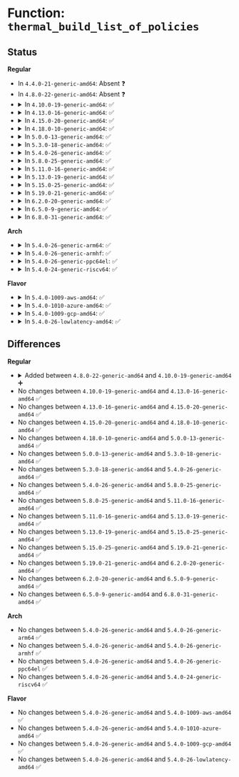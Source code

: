 # Function: <code>thermal_build_list_of_policies</code>

## Status
<b>Regular</b>
<ul>
<li>
In <code>4.4.0-21-generic-amd64</code>: Absent ❓
</li>
<li>
In <code>4.8.0-22-generic-amd64</code>: Absent ❓
</li>
<li>
<details>
<summary>In <code>4.10.0-19-generic-amd64</code>: ✅</summary>

```c
int thermal_build_list_of_policies(char * buf)
```

```json
{
  "name": "thermal_build_list_of_policies",
  "collision_type": "Unique Global",
  "inline_type": "No",
  "funcs": [
    {
      "addr": 18446744071586284080,
      "name": "thermal_build_list_of_policies",
      "external": true,
      "loc": "drivers/thermal/thermal_core.c:229",
      "file": "drivers/thermal/thermal_core.c",
      "inline": "seen, unknown",
      "caller_inline": [],
      "caller_func": [
        "drivers/thermal/thermal_sysfs.c:available_policies_show"
      ]
    }
  ],
  "symbols": [
    {
      "addr": 18446744071586284080,
      "name": "thermal_build_list_of_policies",
      "section": ".text",
      "bind": "STB_GLOBAL",
      "size": 173
    }
  ]
}
```
</details>
</li>
<li>
<details>
<summary>In <code>4.13.0-16-generic-amd64</code>: ✅</summary>

```c
int thermal_build_list_of_policies(char * buf)
```

```json
{
  "name": "thermal_build_list_of_policies",
  "collision_type": "Unique Global",
  "inline_type": "No",
  "funcs": [
    {
      "addr": 18446744071586383072,
      "name": "thermal_build_list_of_policies",
      "external": true,
      "loc": "drivers/thermal/thermal_core.c:230",
      "file": "drivers/thermal/thermal_core.c",
      "inline": "seen, unknown",
      "caller_inline": [],
      "caller_func": [
        "drivers/thermal/thermal_sysfs.c:available_policies_show"
      ]
    }
  ],
  "symbols": [
    {
      "addr": 18446744071586383072,
      "name": "thermal_build_list_of_policies",
      "section": ".text",
      "bind": "STB_GLOBAL",
      "size": 171
    }
  ]
}
```
</details>
</li>
<li>
<details>
<summary>In <code>4.15.0-20-generic-amd64</code>: ✅</summary>

```c
int thermal_build_list_of_policies(char * buf)
```

```json
{
  "name": "thermal_build_list_of_policies",
  "collision_type": "Unique Global",
  "inline_type": "No",
  "funcs": [
    {
      "addr": 18446744071586846032,
      "name": "thermal_build_list_of_policies",
      "external": true,
      "loc": "drivers/thermal/thermal_core.c:230",
      "file": "drivers/thermal/thermal_core.c",
      "inline": "seen, unknown",
      "caller_inline": [],
      "caller_func": [
        "drivers/thermal/thermal_sysfs.c:available_policies_show"
      ]
    }
  ],
  "symbols": [
    {
      "addr": 18446744071586846032,
      "name": "thermal_build_list_of_policies",
      "section": ".text",
      "bind": "STB_GLOBAL",
      "size": 171
    }
  ]
}
```
</details>
</li>
<li>
<details>
<summary>In <code>4.18.0-10-generic-amd64</code>: ✅</summary>

```c
int thermal_build_list_of_policies(char * buf)
```

```json
{
  "name": "thermal_build_list_of_policies",
  "collision_type": "Unique Global",
  "inline_type": "No",
  "funcs": [
    {
      "addr": 18446744071587138272,
      "name": "thermal_build_list_of_policies",
      "external": true,
      "loc": "drivers/thermal/thermal_core.c:227",
      "file": "drivers/thermal/thermal_core.c",
      "inline": "seen, unknown",
      "caller_inline": [],
      "caller_func": [
        "drivers/thermal/thermal_sysfs.c:available_policies_show"
      ]
    }
  ],
  "symbols": [
    {
      "addr": 18446744071587138272,
      "name": "thermal_build_list_of_policies",
      "section": ".text",
      "bind": "STB_GLOBAL",
      "size": 171
    }
  ]
}
```
</details>
</li>
<li>
<details>
<summary>In <code>5.0.0-13-generic-amd64</code>: ✅</summary>

```c
int thermal_build_list_of_policies(char * buf)
```

```json
{
  "name": "thermal_build_list_of_policies",
  "collision_type": "Unique Global",
  "inline_type": "No",
  "funcs": [
    {
      "addr": 18446744071587318160,
      "name": "thermal_build_list_of_policies",
      "external": true,
      "loc": "drivers/thermal/thermal_core.c:227",
      "file": "drivers/thermal/thermal_core.c",
      "inline": "seen, unknown",
      "caller_inline": [],
      "caller_func": [
        "drivers/thermal/thermal_sysfs.c:available_policies_show"
      ]
    }
  ],
  "symbols": [
    {
      "addr": 18446744071587318160,
      "name": "thermal_build_list_of_policies",
      "section": ".text",
      "bind": "STB_GLOBAL",
      "size": 171
    }
  ]
}
```
</details>
</li>
<li>
<details>
<summary>In <code>5.3.0-18-generic-amd64</code>: ✅</summary>

```c
int thermal_build_list_of_policies(char * buf)
```

```json
{
  "name": "thermal_build_list_of_policies",
  "collision_type": "Unique Global",
  "inline_type": "No",
  "funcs": [
    {
      "addr": 18446744071587588720,
      "name": "thermal_build_list_of_policies",
      "external": true,
      "loc": "drivers/thermal/thermal_core.c:227",
      "file": "drivers/thermal/thermal_core.c",
      "inline": "seen, unknown",
      "caller_inline": [],
      "caller_func": [
        "drivers/thermal/thermal_sysfs.c:available_policies_show"
      ]
    }
  ],
  "symbols": [
    {
      "addr": 18446744071587588720,
      "name": "thermal_build_list_of_policies",
      "section": ".text",
      "bind": "STB_GLOBAL",
      "size": 170
    }
  ]
}
```
</details>
</li>
<li>
<details>
<summary>In <code>5.4.0-26-generic-amd64</code>: ✅</summary>

```c
int thermal_build_list_of_policies(char * buf)
```

```json
{
  "name": "thermal_build_list_of_policies",
  "collision_type": "Unique Global",
  "inline_type": "No",
  "funcs": [
    {
      "addr": 18446744071587792064,
      "name": "thermal_build_list_of_policies",
      "external": true,
      "loc": "drivers/thermal/thermal_core.c:227",
      "file": "drivers/thermal/thermal_core.c",
      "inline": "seen, unknown",
      "caller_inline": [],
      "caller_func": [
        "drivers/thermal/thermal_sysfs.c:available_policies_show"
      ]
    }
  ],
  "symbols": [
    {
      "addr": 18446744071587792064,
      "name": "thermal_build_list_of_policies",
      "section": ".text",
      "bind": "STB_GLOBAL",
      "size": 170
    }
  ]
}
```
</details>
</li>
<li>
<details>
<summary>In <code>5.8.0-25-generic-amd64</code>: ✅</summary>

```c
int thermal_build_list_of_policies(char * buf)
```

```json
{
  "name": "thermal_build_list_of_policies",
  "collision_type": "Unique Global",
  "inline_type": "No",
  "funcs": [
    {
      "addr": 18446744071588638448,
      "name": "thermal_build_list_of_policies",
      "external": true,
      "loc": "drivers/thermal/thermal_core.c:221",
      "file": "drivers/thermal/thermal_core.c",
      "inline": "seen, unknown",
      "caller_inline": [],
      "caller_func": [
        "drivers/thermal/thermal_sysfs.c:available_policies_show"
      ]
    }
  ],
  "symbols": [
    {
      "addr": 18446744071588638448,
      "name": "thermal_build_list_of_policies",
      "section": ".text",
      "bind": "STB_GLOBAL",
      "size": 170
    }
  ]
}
```
</details>
</li>
<li>
<details>
<summary>In <code>5.11.0-16-generic-amd64</code>: ✅</summary>

```c
int thermal_build_list_of_policies(char * buf)
```

```json
{
  "name": "thermal_build_list_of_policies",
  "collision_type": "Unique Global",
  "inline_type": "No",
  "funcs": [
    {
      "addr": 18446744071588660880,
      "name": "thermal_build_list_of_policies",
      "external": true,
      "loc": "drivers/thermal/thermal_core.c:223",
      "file": "drivers/thermal/thermal_core.c",
      "inline": "seen, unknown",
      "caller_inline": [],
      "caller_func": [
        "drivers/thermal/thermal_sysfs.c:available_policies_show"
      ]
    }
  ],
  "symbols": [
    {
      "addr": 18446744071588660880,
      "name": "thermal_build_list_of_policies",
      "section": ".text",
      "bind": "STB_GLOBAL",
      "size": 170
    }
  ]
}
```
</details>
</li>
<li>
<details>
<summary>In <code>5.13.0-19-generic-amd64</code>: ✅</summary>

```c
int thermal_build_list_of_policies(char * buf)
```

```json
{
  "name": "thermal_build_list_of_policies",
  "collision_type": "Unique Global",
  "inline_type": "No",
  "funcs": [
    {
      "addr": 18446744071588544176,
      "name": "thermal_build_list_of_policies",
      "external": true,
      "loc": "drivers/thermal/thermal_core.c:223",
      "file": "drivers/thermal/thermal_core.c",
      "inline": "seen, unknown",
      "caller_inline": [],
      "caller_func": [
        "drivers/thermal/thermal_sysfs.c:available_policies_show"
      ]
    }
  ],
  "symbols": [
    {
      "addr": 18446744071588544176,
      "name": "thermal_build_list_of_policies",
      "section": ".text",
      "bind": "STB_GLOBAL",
      "size": 170
    }
  ]
}
```
</details>
</li>
<li>
<details>
<summary>In <code>5.15.0-25-generic-amd64</code>: ✅</summary>

```c
int thermal_build_list_of_policies(char * buf)
```

```json
{
  "name": "thermal_build_list_of_policies",
  "collision_type": "Unique Global",
  "inline_type": "No",
  "funcs": [
    {
      "addr": 18446744071589218256,
      "name": "thermal_build_list_of_policies",
      "external": true,
      "loc": "drivers/thermal/thermal_core.c:221",
      "file": "drivers/thermal/thermal_core.c",
      "inline": "seen, unknown",
      "caller_inline": [],
      "caller_func": [
        "drivers/thermal/thermal_sysfs.c:available_policies_show"
      ]
    }
  ],
  "symbols": [
    {
      "addr": 18446744071589218256,
      "name": "thermal_build_list_of_policies",
      "section": ".text",
      "bind": "STB_GLOBAL",
      "size": 165
    }
  ]
}
```
</details>
</li>
<li>
<details>
<summary>In <code>5.19.0-21-generic-amd64</code>: ✅</summary>

```c
int thermal_build_list_of_policies(char * buf)
```

```json
{
  "name": "thermal_build_list_of_policies",
  "collision_type": "Unique Global",
  "inline_type": "No",
  "funcs": [
    {
      "addr": 18446744071590681008,
      "name": "thermal_build_list_of_policies",
      "external": true,
      "loc": "drivers/thermal/thermal_core.c:221",
      "file": "drivers/thermal/thermal_core.c",
      "inline": "seen, unknown",
      "caller_inline": [],
      "caller_func": [
        "drivers/thermal/thermal_sysfs.c:available_policies_show"
      ]
    }
  ],
  "symbols": [
    {
      "addr": 18446744071590681008,
      "name": "thermal_build_list_of_policies",
      "section": ".text",
      "bind": "STB_GLOBAL",
      "size": 177
    }
  ]
}
```
</details>
</li>
<li>
<details>
<summary>In <code>6.2.0-20-generic-amd64</code>: ✅</summary>

```c
int thermal_build_list_of_policies(char * buf)
```

```json
{
  "name": "thermal_build_list_of_policies",
  "collision_type": "Unique Global",
  "inline_type": "No",
  "funcs": [
    {
      "addr": 18446744071592349904,
      "name": "thermal_build_list_of_policies",
      "external": true,
      "loc": "drivers/thermal/thermal_core.c:224",
      "file": "drivers/thermal/thermal_core.c",
      "inline": "seen, unknown",
      "caller_inline": [],
      "caller_func": [
        "drivers/thermal/thermal_sysfs.c:available_policies_show"
      ]
    }
  ],
  "symbols": [
    {
      "addr": 18446744071592349904,
      "name": "thermal_build_list_of_policies",
      "section": ".text",
      "bind": "STB_GLOBAL",
      "size": 177
    }
  ]
}
```
</details>
</li>
<li>
<details>
<summary>In <code>6.5.0-9-generic-amd64</code>: ✅</summary>

```c
int thermal_build_list_of_policies(char * buf)
```

```json
{
  "name": "thermal_build_list_of_policies",
  "collision_type": "Unique Global",
  "inline_type": "No",
  "funcs": [
    {
      "addr": 18446744071592776544,
      "name": "thermal_build_list_of_policies",
      "external": true,
      "loc": "drivers/thermal/thermal_core.c:224",
      "file": "drivers/thermal/thermal_core.c",
      "inline": "seen, unknown",
      "caller_inline": [],
      "caller_func": [
        "drivers/thermal/thermal_sysfs.c:available_policies_show"
      ]
    }
  ],
  "symbols": [
    {
      "addr": 18446744071592776544,
      "name": "thermal_build_list_of_policies",
      "section": ".text",
      "bind": "STB_GLOBAL",
      "size": 153
    }
  ]
}
```
</details>
</li>
<li>
<details>
<summary>In <code>6.8.0-31-generic-amd64</code>: ✅</summary>

```c
int thermal_build_list_of_policies(char * buf)
```

```json
{
  "name": "thermal_build_list_of_policies",
  "collision_type": "Unique Global",
  "inline_type": "No",
  "funcs": [
    {
      "addr": 18446744071593525408,
      "name": "thermal_build_list_of_policies",
      "external": true,
      "loc": "drivers/thermal/thermal_core.c:219",
      "file": "drivers/thermal/thermal_core.c",
      "inline": "seen, unknown",
      "caller_inline": [],
      "caller_func": [
        "drivers/thermal/thermal_sysfs.c:available_policies_show"
      ]
    }
  ],
  "symbols": [
    {
      "addr": 18446744071593525408,
      "name": "thermal_build_list_of_policies",
      "section": ".text",
      "bind": "STB_GLOBAL",
      "size": 153
    }
  ]
}
```
</details>
</li>
</ul>
<b>Arch</b>
<ul>
<li>
<details>
<summary>In <code>5.4.0-26-generic-arm64</code>: ✅</summary>

```c
int thermal_build_list_of_policies(char * buf)
```

```json
{
  "name": "thermal_build_list_of_policies",
  "collision_type": "Unique Global",
  "inline_type": "No",
  "funcs": [
    {
      "addr": 18446603336500993080,
      "name": "thermal_build_list_of_policies",
      "external": true,
      "loc": "drivers/thermal/thermal_core.c:227",
      "file": "drivers/thermal/thermal_core.c",
      "inline": "seen, unknown",
      "caller_inline": [],
      "caller_func": [
        "drivers/thermal/thermal_sysfs.c:available_policies_show"
      ]
    }
  ],
  "symbols": [
    {
      "addr": 18446603336500993080,
      "name": "thermal_build_list_of_policies",
      "section": ".text",
      "bind": "STB_GLOBAL",
      "size": 212
    }
  ]
}
```
</details>
</li>
<li>
<details>
<summary>In <code>5.4.0-26-generic-armhf</code>: ✅</summary>

```c
int thermal_build_list_of_policies(char * buf)
```

```json
{
  "name": "thermal_build_list_of_policies",
  "collision_type": "Unique Global",
  "inline_type": "No",
  "funcs": [
    {
      "addr": 3233506372,
      "name": "thermal_build_list_of_policies",
      "external": true,
      "loc": "drivers/thermal/thermal_core.c:227",
      "file": "drivers/thermal/thermal_core.c",
      "inline": "seen, unknown",
      "caller_inline": [],
      "caller_func": [
        "drivers/thermal/thermal_sysfs.c:available_policies_show"
      ]
    }
  ],
  "symbols": [
    {
      "addr": 3233506372,
      "name": "thermal_build_list_of_policies",
      "section": ".text",
      "bind": "STB_GLOBAL",
      "size": 176
    }
  ]
}
```
</details>
</li>
<li>
<details>
<summary>In <code>5.4.0-26-generic-ppc64el</code>: ✅</summary>

```c
int thermal_build_list_of_policies(char * buf)
```

```json
{
  "name": "thermal_build_list_of_policies",
  "collision_type": "Unique Global",
  "inline_type": "No",
  "funcs": [
    {
      "addr": 13835058055294467184,
      "name": "thermal_build_list_of_policies",
      "external": true,
      "loc": "drivers/thermal/thermal_core.c:227",
      "file": "drivers/thermal/thermal_core.c",
      "inline": "seen, unknown",
      "caller_inline": [],
      "caller_func": [
        "drivers/thermal/thermal_sysfs.c:available_policies_show"
      ]
    }
  ],
  "symbols": [
    {
      "addr": 13835058055294467184,
      "name": "thermal_build_list_of_policies",
      "section": ".text",
      "bind": "STB_GLOBAL",
      "size": 300
    }
  ]
}
```
</details>
</li>
<li>
<details>
<summary>In <code>5.4.0-24-generic-riscv64</code>: ✅</summary>

```c
int thermal_build_list_of_policies(char * buf)
```

```json
{
  "name": "thermal_build_list_of_policies",
  "collision_type": "Unique Global",
  "inline_type": "No",
  "funcs": [
    {
      "addr": 18446743936277745670,
      "name": "thermal_build_list_of_policies",
      "external": true,
      "loc": "drivers/thermal/thermal_core.c:227",
      "file": "drivers/thermal/thermal_core.c",
      "inline": "seen, unknown",
      "caller_inline": [],
      "caller_func": [
        "drivers/thermal/thermal_sysfs.c:available_policies_show"
      ]
    }
  ],
  "symbols": [
    {
      "addr": 18446743936277745670,
      "name": "thermal_build_list_of_policies",
      "section": ".text",
      "bind": "STB_GLOBAL",
      "size": 196
    }
  ]
}
```
</details>
</li>
</ul>
<b>Flavor</b>
<ul>
<li>
<details>
<summary>In <code>5.4.0-1009-aws-amd64</code>: ✅</summary>

```c
int thermal_build_list_of_policies(char * buf)
```

```json
{
  "name": "thermal_build_list_of_policies",
  "collision_type": "Unique Global",
  "inline_type": "No",
  "funcs": [
    {
      "addr": 18446744071587423040,
      "name": "thermal_build_list_of_policies",
      "external": true,
      "loc": "drivers/thermal/thermal_core.c:227",
      "file": "drivers/thermal/thermal_core.c",
      "inline": "seen, unknown",
      "caller_inline": [],
      "caller_func": [
        "drivers/thermal/thermal_sysfs.c:available_policies_show"
      ]
    }
  ],
  "symbols": [
    {
      "addr": 18446744071587423040,
      "name": "thermal_build_list_of_policies",
      "section": ".text",
      "bind": "STB_GLOBAL",
      "size": 170
    }
  ]
}
```
</details>
</li>
<li>
<details>
<summary>In <code>5.4.0-1010-azure-amd64</code>: ✅</summary>

```c
int thermal_build_list_of_policies(char * buf)
```

```json
{
  "name": "thermal_build_list_of_policies",
  "collision_type": "Unique Global",
  "inline_type": "No",
  "funcs": [
    {
      "addr": 18446744071587191248,
      "name": "thermal_build_list_of_policies",
      "external": true,
      "loc": "drivers/thermal/thermal_core.c:227",
      "file": "drivers/thermal/thermal_core.c",
      "inline": "seen, unknown",
      "caller_inline": [],
      "caller_func": [
        "drivers/thermal/thermal_sysfs.c:available_policies_show"
      ]
    }
  ],
  "symbols": [
    {
      "addr": 18446744071587191248,
      "name": "thermal_build_list_of_policies",
      "section": ".text",
      "bind": "STB_GLOBAL",
      "size": 170
    }
  ]
}
```
</details>
</li>
<li>
<details>
<summary>In <code>5.4.0-1009-gcp-amd64</code>: ✅</summary>

```c
int thermal_build_list_of_policies(char * buf)
```

```json
{
  "name": "thermal_build_list_of_policies",
  "collision_type": "Unique Global",
  "inline_type": "No",
  "funcs": [
    {
      "addr": 18446744071587748208,
      "name": "thermal_build_list_of_policies",
      "external": true,
      "loc": "drivers/thermal/thermal_core.c:227",
      "file": "drivers/thermal/thermal_core.c",
      "inline": "seen, unknown",
      "caller_inline": [],
      "caller_func": [
        "drivers/thermal/thermal_sysfs.c:available_policies_show"
      ]
    }
  ],
  "symbols": [
    {
      "addr": 18446744071587748208,
      "name": "thermal_build_list_of_policies",
      "section": ".text",
      "bind": "STB_GLOBAL",
      "size": 170
    }
  ]
}
```
</details>
</li>
<li>
<details>
<summary>In <code>5.4.0-26-lowlatency-amd64</code>: ✅</summary>

```c
int thermal_build_list_of_policies(char * buf)
```

```json
{
  "name": "thermal_build_list_of_policies",
  "collision_type": "Unique Global",
  "inline_type": "No",
  "funcs": [
    {
      "addr": 18446744071587861408,
      "name": "thermal_build_list_of_policies",
      "external": true,
      "loc": "drivers/thermal/thermal_core.c:227",
      "file": "drivers/thermal/thermal_core.c",
      "inline": "seen, unknown",
      "caller_inline": [],
      "caller_func": [
        "drivers/thermal/thermal_sysfs.c:available_policies_show"
      ]
    }
  ],
  "symbols": [
    {
      "addr": 18446744071587861408,
      "name": "thermal_build_list_of_policies",
      "section": ".text",
      "bind": "STB_GLOBAL",
      "size": 170
    }
  ]
}
```
</details>
</li>
</ul>

## Differences
<b>Regular</b>
<ul>
<li>
<details>
<summary>Added between <code>4.8.0-22-generic-amd64</code> and <code>4.10.0-19-generic-amd64</code> ➕</summary>

```c
int thermal_build_list_of_policies(char * buf)
```
</details>
</li>
<li>
No changes between <code>4.10.0-19-generic-amd64</code> and <code>4.13.0-16-generic-amd64</code> ✅
</li>
<li>
No changes between <code>4.13.0-16-generic-amd64</code> and <code>4.15.0-20-generic-amd64</code> ✅
</li>
<li>
No changes between <code>4.15.0-20-generic-amd64</code> and <code>4.18.0-10-generic-amd64</code> ✅
</li>
<li>
No changes between <code>4.18.0-10-generic-amd64</code> and <code>5.0.0-13-generic-amd64</code> ✅
</li>
<li>
No changes between <code>5.0.0-13-generic-amd64</code> and <code>5.3.0-18-generic-amd64</code> ✅
</li>
<li>
No changes between <code>5.3.0-18-generic-amd64</code> and <code>5.4.0-26-generic-amd64</code> ✅
</li>
<li>
No changes between <code>5.4.0-26-generic-amd64</code> and <code>5.8.0-25-generic-amd64</code> ✅
</li>
<li>
No changes between <code>5.8.0-25-generic-amd64</code> and <code>5.11.0-16-generic-amd64</code> ✅
</li>
<li>
No changes between <code>5.11.0-16-generic-amd64</code> and <code>5.13.0-19-generic-amd64</code> ✅
</li>
<li>
No changes between <code>5.13.0-19-generic-amd64</code> and <code>5.15.0-25-generic-amd64</code> ✅
</li>
<li>
No changes between <code>5.15.0-25-generic-amd64</code> and <code>5.19.0-21-generic-amd64</code> ✅
</li>
<li>
No changes between <code>5.19.0-21-generic-amd64</code> and <code>6.2.0-20-generic-amd64</code> ✅
</li>
<li>
No changes between <code>6.2.0-20-generic-amd64</code> and <code>6.5.0-9-generic-amd64</code> ✅
</li>
<li>
No changes between <code>6.5.0-9-generic-amd64</code> and <code>6.8.0-31-generic-amd64</code> ✅
</li>
</ul>
<b>Arch</b>
<ul>
<li>
No changes between <code>5.4.0-26-generic-amd64</code> and <code>5.4.0-26-generic-arm64</code> ✅
</li>
<li>
No changes between <code>5.4.0-26-generic-amd64</code> and <code>5.4.0-26-generic-armhf</code> ✅
</li>
<li>
No changes between <code>5.4.0-26-generic-amd64</code> and <code>5.4.0-26-generic-ppc64el</code> ✅
</li>
<li>
No changes between <code>5.4.0-26-generic-amd64</code> and <code>5.4.0-24-generic-riscv64</code> ✅
</li>
</ul>
<b>Flavor</b>
<ul>
<li>
No changes between <code>5.4.0-26-generic-amd64</code> and <code>5.4.0-1009-aws-amd64</code> ✅
</li>
<li>
No changes between <code>5.4.0-26-generic-amd64</code> and <code>5.4.0-1010-azure-amd64</code> ✅
</li>
<li>
No changes between <code>5.4.0-26-generic-amd64</code> and <code>5.4.0-1009-gcp-amd64</code> ✅
</li>
<li>
No changes between <code>5.4.0-26-generic-amd64</code> and <code>5.4.0-26-lowlatency-amd64</code> ✅
</li>
</ul>
